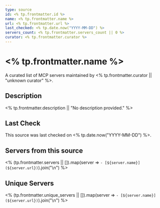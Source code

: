 ```yaml
---
type: source
id: <% tp.frontmatter.id %>
name: <% tp.frontmatter.name %>
url: <% tp.frontmatter.url %>
last_checked: <% tp.date.now("YYYY-MM-DD") %>
servers_count: <% tp.frontmatter.servers_count || 0 %>
curator: <% tp.frontmatter.curator %>
---
```


# <% tp.frontmatter.name %>

A curated list of MCP servers maintained by <% tp.frontmatter.curator || "unknown curator" %>.

## Description

<% tp.frontmatter.description || "No description provided." %>

## Last Check

This source was last checked on <% tp.date.now("YYYY-MM-DD") %>.

## Servers from this source

<% (tp.frontmatter.servers || []).map(server => `- [${server.name}](${server.url})`).join("\n") %>

## Unique Servers

<% (tp.frontmatter.unique_servers || []).map(server => `- [${server.name}](${server.url})`).join("\n") %>
